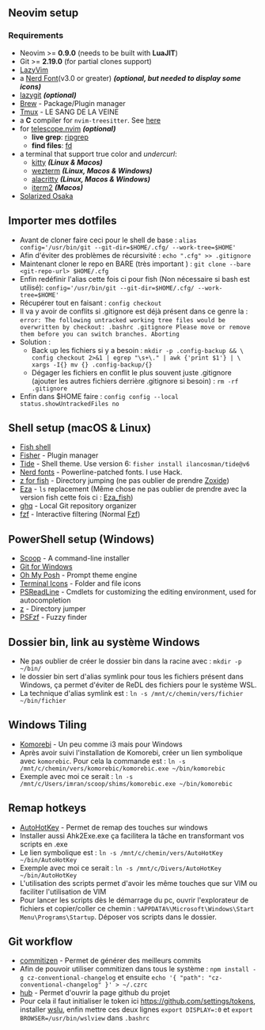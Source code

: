## Neovim setup

### Requirements

- Neovim >= **0.9.0** (needs to be built with **LuaJIT**)
- Git >= **2.19.0** (for partial clones support)
- [LazyVim](https://www.lazyvim.org/)
- a [Nerd Font](https://www.nerdfonts.com/)(v3.0 or greater) **_(optional, but needed to display some icons)_**
- [lazygit](https://github.com/jesseduffield/lazygit) **_(optional)_**
- [Brew](https://brew.sh/) - Package/Plugin manager
- [Tmux](https://doc.ubuntu-fr.org/tmux) - LE SANG DE LA VEINE
- a **C** compiler for `nvim-treesitter`. See [here](https://github.com/nvim-treesitter/nvim-treesitter#requirements)
- for [telescope.nvim](https://github.com/nvim-telescope/telescope.nvim) **_(optional)_**
  - **live grep**: [ripgrep](https://github.com/BurntSushi/ripgrep)
  - **find files**: [fd](https://github.com/sharkdp/fd)
- a terminal that support true color and _undercurl_:
  - [kitty](https://github.com/kovidgoyal/kitty) **_(Linux & Macos)_**
  - [wezterm](https://github.com/wez/wezterm) **_(Linux, Macos & Windows)_**
  - [alacritty](https://github.com/alacritty/alacritty) **_(Linux, Macos & Windows)_**
  - [iterm2](https://iterm2.com/) **_(Macos)_**
- [Solarized Osaka](https://github.com/craftzdog/solarized-osaka.nvim)

## Importer mes dotfiles

- Avant de cloner faire ceci pour le shell de base : `alias config='/usr/bin/git --git-dir=$HOME/.cfg/ --work-tree=$HOME'`
- Afin d'éviter des problèmes de récursivité : `echo ".cfg" >> .gitignore`
- Maintenant cloner le repo en BARE (très important ) : `git clone --bare <git-repo-url> $HOME/.cfg`
- Enfin redéfinir l'alias cette fois ci pour fish (Non nécessaire si bash est utilisé): `config='/usr/bin/git --git-dir=$HOME/.cfg/ --work-tree=$HOME'`
- Récupérer tout en faisant : `config checkout`
- Il va y avoir de conflits si .gitignore est déjà présent dans ce genre la : `error: The following untracked working tree files would be overwritten by checkout:
    .bashrc
    .gitignore
Please move or remove them before you can switch branches.
Aborting`
- Solution :
  - Back up les fichiers si y a besoin : `mkdir -p .config-backup && \
config checkout 2>&1 | egrep "\s+\." | awk {'print $1'} | \
xargs -I{} mv {} .config-backup/{}`
  - Dégager les fichiers en conflit le plus souvent juste .gitignore (ajouter les autres fichiers derrière .gitignore si besoin) : `rm -rf .gitignore`
- Enfin dans $HOME faire : `config config --local status.showUntrackedFiles no`

## Shell setup (macOS & Linux)

- [Fish shell](https://fishshell.com/)
- [Fisher](https://github.com/jorgebucaran/fisher) - Plugin manager
- [Tide](https://github.com/IlanCosman/tide) - Shell theme. Use version 6: `fisher install ilancosman/tide@v6`
- [Nerd fonts](https://github.com/ryanoasis/nerd-fonts) - Powerline-patched fonts. I use Hack.
- [z for fish](https://github.com/jethrokuan/z) - Directory jumping (ne pas oublier de prendre [Zoxide](https://github.com/ajeetdsouza/zoxide))
- [Eza](https://github.com/eza-community/eza) - `ls` replacement (Même chose ne pas oublier de prendre avec la version fish cette fois ci : [Eza_fish](https://github.com/plttn/fish-eza))
- [ghq](https://github.com/x-motemen/ghq) - Local Git repository organizer
- [fzf](https://github.com/PatrickF1/fzf.fish) - Interactive filtering (Normal [Fzf](https://github.com/junegunn/fzf))

## PowerShell setup (Windows)

- [Scoop](https://scoop.sh/) - A command-line installer
- [Git for Windows](https://gitforwindows.org/)
- [Oh My Posh](https://ohmyposh.dev/) - Prompt theme engine
- [Terminal Icons](https://github.com/devblackops/Terminal-Icons) - Folder and file icons
- [PSReadLine](https://docs.microsoft.com/en-us/powershell/module/psreadline/) - Cmdlets for customizing the editing environment, used for autocompletion
- [z](https://www.powershellgallery.com/packages/z) - Directory jumper
- [PSFzf](https://github.com/kelleyma49/PSFzf) - Fuzzy finder

## Dossier bin, link au système Windows

- Ne pas oublier de créer le dossier bin dans la racine avec : `mkdir -p ~/bin/`
- le dossier bin sert d'alias symlink pour tous les fichiers présent dans Windows, ça permet d'éviter de ReDL des fichiers pour le système WSL.
- La technique d'alias symlink est : `ln -s /mnt/c/chemin/vers/fichier ~/bin/fichier`

## Windows Tiling

- [Komorebi](https://github.com/LGUG2Z/komorebi) - Un peu comme i3 mais pour Windows
- Après avoir suivi l'installation de Komorebi, créer un lien symbolique avec `komorebic`.
  Pour cela la commande est : `ln -s /mnt/c/chemin/vers/komorebic/komorebic.exe ~/bin/komorebic`
- Exemple avec moi ce serait : `ln -s /mnt/c/Users/imran/scoop/shims/komorebic.exe ~/bin/komorebic`

## Remap hotkeys

- [AutoHotKey](https://www.autohotkey.com/) - Permet de remap des touches sur windows
- Installer aussi Ahk2Exe.exe ça facilitera la tâche en transformant vos scripts en .exe
- Le lien symbolique est : `ln -s /mnt/c/chemin/vers/AutoHotKey ~/bin/AutoHotKey`
- Exemple avec moi ce serait : `ln -s /mnt/c/Divers/AutoHotKey ~/bin/AutoHotKey`
- L'utilisation des scripts permet d'avoir les même touches que sur VIM ou faciliter l'utilisation de VIM
- Pour lancer les scripts dès le démarrage du pc, ouvrir l'explorateur de fichiers et copier/coller ce chemin : `%APPDATA%\Microsoft\Windows\Start Menu\Programs\Startup`. Déposer vos scripts dans le dossier.

## Git workflow

- [commitizen](https://github.com/commitizen/cz-cli) - Permet de générer des meilleurs commits
- Afin de pouvoir utiliser commitizen dans tous le système : `npm install -g cz-conventional-changelog` et ensuite `echo '{ "path": "cz-conventional-changelog" }' > ~/.czrc`
- [hub](https://github.com/mislav/hub) - Permet d'ouvrir la page github du projet
- Pour cela il faut initialiser le token ici https://github.com/settings/tokens, installer [wslu](https://github.com/wslutilities/wslu#feature), enfin mettre ces deux lignes `export DISPLAY=:0` et `export BROWSER=/usr/bin/wslview` dans `.bashrc`
